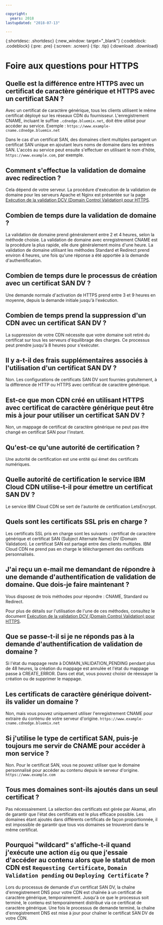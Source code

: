```yaml
---

copyright:
  years: 2018
lastupdated: "2018-07-13"

---
```


{:shortdesc: .shortdesc}
{:new_window: target="_blank"}
{:codeblock: .codeblock}
{:pre: .pre}
{:screen: .screen}
{:tip: .tip}
{:download: .download}

# Foire aux questions pour HTTPS

## Quelle est la différence entre HTTPS avec un certificat de caractère générique et HTTPS avec un certificat SAN ?

Avec un certificat de caractère générique, tous les clients utilisent le même certificat déployé sur les réseaux CDN du fournisseur. L'enregistrement CNAME, incluant le suffixe `.cdnedge.bluemix.net`, doit être utilisé pour accéder au service. Exemple : `https://www.example-cname.cdnedge.bluemix.net`

Dans le cas d'un certificat SAN, des domaines client multiples partagent un certificat SAN unique en ajoutant leurs noms de domaine dans les entrées SAN. L'accès au service peut ensuite s'effectuer en utilisant le nom d'hôte, `https://www.example.com`, par exemple.

## Comment s'effectue la validation de domaine avec redirection ?

Cela dépend de votre serveur. La procédure d'exécution de la validation de domaine pour les serveurs Apache et Nginx est présentée sur la page [Exécution de la validation DCV (Domain Control Validation) pour HTTPS](how-to-https.html#redirect).

## Combien de temps dure la validation de domaine ?

La validation de domaine prend généralement entre 2 et 4 heures, selon la méthode choisie. La validation de domaine avec enregistrement CNAME est la procédure la plus rapide, elle dure généralement moins d'une heure. La validation de domaine utilisant les méthodes Standard et Redirect prend environ 4 heures, une fois qu'une réponse a été apportée à la demande d'authentification.

## Combien de temps dure le processus de création avec un certificat SAN DV ?

Une demande normale d'activation de HTTPS prend entre 3 et 9 heures en moyenne, depuis la demande initiale jusqu'à l'exécution.

## Combien de temps prend la suppression d'un CDN avec un certificat SAN DV ?

La suppression de votre CDN nécessite que votre domaine soit retiré du certificat sur tous les serveurs d'équilibrage des charges. Ce processus peut prendre jusqu'à 8 heures pour s'exécuter.

## Il y a-t-il des frais supplémentaires associés à l'utilisation d'un certificat SAN DV ?

Non. Les configurations de certificats SAN DV sont fournies gratuitement, à la différence de HTTP ou HTTPS avec certificat de caractère générique.

## Est-ce que mon CDN créé en utilisant HTTPS avec certificat de caractère générique peut être mis à jour pour utiliser un certificat SAN DV ?

Non, un mappage de certificat de caractère générique ne peut pas être changé en certificat SAN pour l'instant.

## Qu'est-ce qu'une autorité de certification ?

Une autorité de certification est une entité qui émet des certificats numériques.

## Quelle autorité de certification le service IBM Cloud CDN utilise-t-il pour émettre un certificat SAN DV ?

Le service IBM Cloud CDN se sert de l'autorité de certification LetsEncrypt.

## Quels sont les certificats SSL pris en charge ?

Les certificats SSL pris en charge sont les suivants : certificat de caractère générique et certificat SAN (Subject Alternate Name) DV (Domain Validation). Le certificat SAN est partagé entre des clients multiples. IBM Cloud CDN ne prend pas en charge le téléchargement des certificats personnalisés.

## J'ai reçu un e-mail me demandant de répondre à une demande d'authentification de validation de domaine. Que dois-je faire maintenant ?

Vous disposez de trois méthodes pour répondre : CNAME, Standard ou Redirect.

Pour plus de détails sur l'utilisation de l'une de ces méthodes, consultez le document [Exécution de la validation DCV (Domain Control Validation) pour HTTPS](how-to-https.html#how-to-https.html#initial-steps-to-domain-control-validation).

## Que se passe-t-il si je ne réponds pas à la demande d'authentification de validation de domaine ?

Si l'état du mappage reste à DOMAIN_VALIDATION_PENDING pendant plus de 48 heures, la création du mappage est annulée et l'état du mappage passe à CREATE_ERROR. Dans cet état, vous pouvez choisir de réessayer la création ou de supprimer le mappage.

## Les certificats de caractère générique doivent-ils valider un domaine ?

Non, mais vous pouvez uniquement utiliser l'enregistrement CNAME pour extraire du contenu de votre serveur d'origine. `https://www.example-cname.cdnedge.bluemix.net`

## Si j'utilise le type de certificat SAN, puis-je toujours me servir de CNAME pour accéder à mon service ?

Non. Pour le certificat SAN, vous ne pouvez utiliser que le domaine personnalisé pour accéder au contenu depuis le serveur d'origine. `https://www.example.com`

## Tous mes domaines sont-ils ajoutés dans un seul certificat ?

Pas nécessairement. La sélection des certificats est gérée par Akamai, afin de garantir que l'état des certificats est le plus efficace possible. Les domaines étant ajoutés dans différents certificats de façon proportionnée, il est impossible de garantir que tous vos domaines se trouveront dans le même certificat.

## Pourquoi "wildcard" s'affiche-t-il quand j'exécute une action `dig` ou que j'essaie d'accéder au contenu alors que le statut de mon CDN est `Requesting Certificate`, `Domain Validation pending` ou `Deploying Certificate` ?

Lors du processus de demande d'un certificat SAN DV, la chaîne d'enregistrement DNS pour votre CDN est chaînée à un certificat de caractère générique, temporairement. Jusqu'à ce que le processus soit terminé, le contenu est temporairement distribué via ce certificat de caractère générique. Une fois le processus de demande terminé, la chaîne d'enregistrement DNS est mise à jour pour chaîner le certificat SAN DV de votre CDN.
